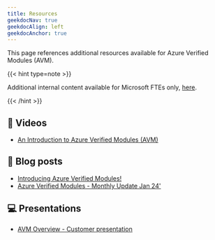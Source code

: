 ```yaml
---
title: Resources
geekdocNav: true
geekdocAlign: left
geekdocAnchor: true
---
```


This page references additional resources available for Azure Verified Modules (AVM).

{{< hint type=note >}}

Additional internal content available for Microsoft FTEs only, [here](https://dev.azure.com/CSUSolEng/Azure%20Verified%20Modules/_wiki/wikis/AVM%20Internal%20Wiki/368/LevelUp).

{{< /hint >}}

## 🎥 Videos

- [An Introduction to Azure Verified Modules (AVM)](https://aka.ms/AVM/intro)

## 📔 Blog posts

- [Introducing Azure Verified Modules!](https://aka.ms/AVM/intro/blog)
- [Azure Verified Modules - Monthly Update Jan 24'](https://techcommunity.microsoft.com/t5/azure-tools-blog/azure-verified-modules-monthly-update-jan-24/ba-p/4048910)

## 💻 Presentations

- [AVM Overview - Customer presentation](https://aka.ms/AVM/CustomerPresentation)
